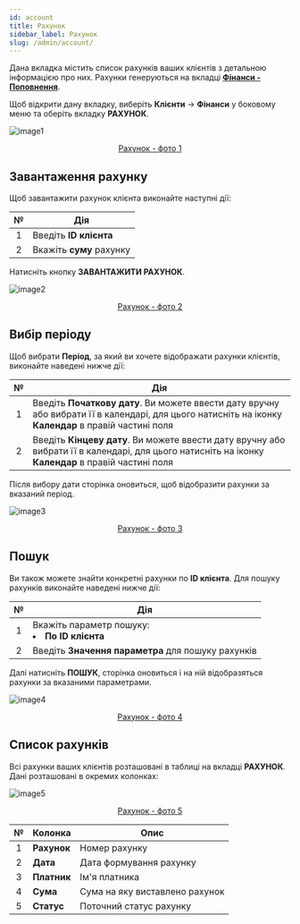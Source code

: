```yaml
---
id: account
title: Рахунок
sidebar_label: Рахунок
slug: /admin/account/
---
```


Дана вкладка містить список рахунків ваших клієнтів з детальною інформацією про них. Рахунки генеруються на вкладці [**Фінанси - Поповнення**](../../client/finances/payments.md).

Щоб відкрити дану вкладку, виберіть **Клієнти** → **Фінанси** у боковому меню та оберіть вкладку **РАХУНОК**.

![image1](/img/uk/admin_finances_account/image1.png "Рахунок") <center><u>Рахунок - фото 1</u></center>

## Завантаження рахунку

Щоб завантажити рахунок клієнта виконайте наступні дії:

|  №  | Дія |
| :-: | --- |
| 1 | Введіть **ID клієнта** |
| 2 | Вкажіть **суму** рахунку  |

Натисніть кнопку **ЗАВАНТАЖИТИ РАХУНОК**.

![image2](/img/uk/admin_finances_account/image2.png "Рахунок") <center><u>Рахунок - фото 2</u></center>

## Вибір періоду

Щоб вибрати **Період**, за який ви хочете відображати рахунки клієнтів, виконайте наведені нижче дії:

|  №  | Дія |
| :-: | --- |
| 1 | Введіть **Початкову дату**. Ви можете ввести дату вручну або вибрати її в календарі, для цього натисніть на іконку **Календар** в правій частині поля |
| 2 | Введіть **Кінцеву дату**. Ви можете ввести дату вручну або вибрати її в календарі, для цього натисніть на іконку **Календар** в правій частині поля |

Після вибору дати сторінка оновиться, щоб відобразити рахунки за вказаний період.

![image3](/img/uk/admin_finances_account/image3.png "Рахунок") <center><u>Рахунок - фото 3</u></center>

## Пошук

Ви також можете знайти конкретні рахунки по **ID клієнта**. Для пошуку рахунків виконайте наведені нижче дії:

|  №  | Дія |
| :-: | --- |
| 1 | Вкажіть параметр пошуку: <li>**По ID клієнта**</li> |
| 2 | Введіть **Значення параметра** для пошуку рахунків |

Далі натисніть **ПОШУК**, сторінка оновиться і на ній відобразяться рахунки за вказаними параметрами.

![image4](/img/uk/admin_finances_account/image4.png "Рахунок") <center><u>Рахунок - фото 4</u></center>

## Список рахунків

Всі рахунки ваших клієнтів розташовані в таблиці на вкладці **РАХУНОК**. Дані розташовані в окремих колонках:

![image5](/img/uk/admin_finances_account/image5.png "Рахунок") <center><u>Рахунок - фото 5</u></center>

|  №  | Колонка | Опис |
| :-: | ------- | ---- |
| 1 | **Рахунок** | Номер рахунку |
| 2 | **Дата** | Дата формування рахунку |
| 3 | **Платник** | Ім'я платника |
| 4 | **Сума** | Сума на яку виставлено рахунок |
| 5 | **Статус** | Поточний статус рахунку |
